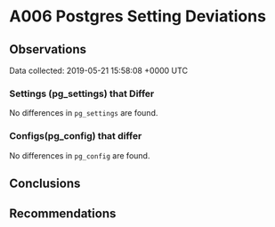 # A006 Postgres Setting Deviations #

## Observations ##
Data collected: 2019-05-21 15:58:08 +0000 UTC  

### Settings (pg_settings) that Differ ###

No differences in `pg_settings` are found.

### Configs(pg_config) that differ ###

No differences in `pg_config` are found.



## Conclusions ##


## Recommendations ##

